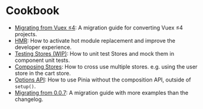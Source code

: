 # Cookbook

- [Migrating from Vuex ≤4](./migration-vuex.md): A migration guide for converting Vuex ≤4 projects.
- [HMR](./hot-module-replacement.md): How to activate hot module replacement and improve the developer experience.
- [Testing Stores (WIP)](./testing.md): How to unit test Stores and mock them in component unit tests.
- [Composing Stores](./composing-stores.md): How to cross use multiple stores. e.g. using the user store in the cart store.
- [Options API](./options-api.md): How to use Pinia without the composition API, outside of `setup()`.
- [Migrating from 0.0.7](./migration-0-0-7.md): A migration guide with more examples than the changelog.
